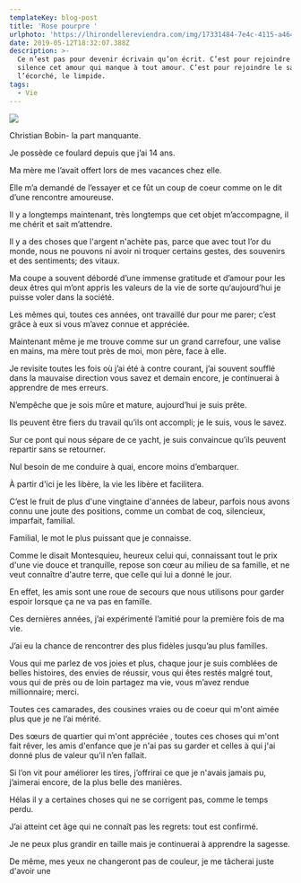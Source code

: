 ```yaml
---
templateKey: blog-post
title: 'Rose pourpre '
urlphoto: 'https://lhirondellereviendra.com/img/17331484-7e4c-4115-a464-0cc25dee2d25.png'
date: 2019-05-12T18:32:07.388Z
description: >-
  Ce n’est pas pour devenir écrivain qu’on écrit. C’est pour rejoindre en
  silence cet amour qui manque à tout amour. C’est pour rejoindre le sauvage,
  l’écorché, le limpide.
tags:
  - Vie
---
```

![](/img/17331484-7e4c-4115-a464-0cc25dee2d25.png)

Christian Bobin- la part manquante.

Je possède ce foulard depuis que j’ai 14 ans.

Ma mère me l’avait offert lors de mes  vacances chez elle.

Elle m’a demandé de l’essayer et ce fût un coup de coeur comme on le dit d’une rencontre amoureuse.

Il y a longtemps maintenant, très longtemps que cet objet m’accompagne, il me chérit et sait m’attendre.

Il y a des choses que l'argent n'achète pas, parce que avec tout l’or du monde, nous ne pouvons ni avoir ni troquer certains gestes, des souvenirs et des sentiments; des vitaux.

Ma coupe a souvent débordé d’une immense gratitude et d’amour pour les deux êtres qui m’ont appris les valeurs de la vie de sorte qu‘aujourd’hui je puisse voler dans la société.

Les mêmes qui, toutes ces années, ont  travaillé dur pour me parer; c’est grâce à eux si vous m’avez connue et appréciée.

Maintenant même je me trouve comme sur un grand carrefour, une valise en mains, ma mère tout près de moi, mon père, face à elle.

Je revisite toutes les fois où j’ai été à contre courant, j’ai souvent soufflé dans la mauvaise direction vous savez et demain encore, je continuerai à apprendre de mes erreurs.

N’empêche que je sois mûre et mature, aujourd’hui je suis prête.

Ils peuvent être fiers du travail qu’ils ont accompli; je le suis, vous le savez.

 Sur ce pont qui nous sépare de ce yacht, je suis convaincue qu’ils peuvent repartir sans se retourner.

Nul besoin de me conduire à quai, encore moins d’embarquer.

À  partir d'ici je les libère, la vie les libère et facilitera.

C’est le fruit de plus d'une vingtaine d'années de labeur, parfois nous avons connu une joute des positions, comme un combat de coq, silencieux, imparfait, familial.

Familial, le mot le plus puissant que je connaisse. 

Comme le disait Montesquieu, heureux celui qui, connaissant tout le prix d'une vie douce et tranquille, repose son cœur au milieu de sa famille, et ne veut connaître d'autre terre, que celle qui lui a donné le jour.

En effet, les amis sont une roue de secours que nous utilisons pour garder espoir lorsque ça ne va pas en famille.

Ces dernières années, j’ai expérimenté l’amitié pour la première fois de ma vie.

J’ai eu la chance de rencontrer des plus fidèles jusqu’au plus familles.

Vous qui me parlez de vos joies et plus, chaque jour je suis comblées de belles histoires, des envies de réussir, vous qui êtes restés malgré tout, vous qui de près ou de loin partagez ma vie, vous m’avez rendue millionnaire; merci.

Toutes ces camarades, des cousines vraies ou de coeur qui m'ont aimée plus que je ne l’ai mérité.

Des sœurs de quartier qui m'ont appréciée , toutes ces choses qui m'ont fait rêver, les amis d'enfance que je n'ai pas su garder et celles à qui j'ai donné plus de valeur qu'il n’en fallait.

Si l’on vit pour améliorer les tires, j’offrirai ce que je n'avais jamais pu, j’aimerai encore, de la plus belle des manières.

Hélas il y a certaines choses qui ne se corrigent pas, comme le temps perdu.

J’ai atteint cet âge qui ne connaît pas les regrets: tout est confirmé.

Je ne peux plus grandir en taille mais je continuerai à apprendre la sagesse.

De même, mes yeux ne changeront pas de couleur, je me tâcherai juste d'avoir une
